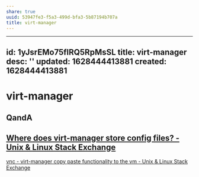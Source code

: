 ```yaml
---
share: true
uuid: 53947fe3-f5a3-499d-bfa3-5b87194b707a
title: virt-manager
---
```

---
id: 1yJsrEMo75fIRQ5RpMsSL
title: virt-manager
desc: ''
updated: 1628444413881
created: 1628444413881
---
# virt-manager
QandA
-----

[Where does virt-manager store config files? - Unix & Linux Stack Exchange](https://unix.stackexchange.com/questions/49335/where-does-virt-manager-store-config-files)
----------------------------------------------------------------------------------------------------------------------------------------------------------------------

[vnc - virt-manager copy paste functionality to the vm - Unix & Linux Stack Exchange](https://unix.stackexchange.com/questions/109117/virt-manager-copy-paste-functionality-to-the-vm)